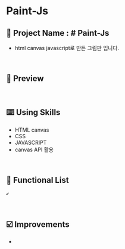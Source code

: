 # Paint-Js

## 📅 Project Name : # Paint-Js
* html canvas javascript로 만든 그림판 입니다.

<br/>


## 📱 Preview


<br/>

## ⌨️ Using Skills

* HTML canvas
* CSS    
* JAVASCRIPT
* canvas API 활용
<br/>

## 📑 Functional List
```
✔️
```
<br/>

## ☑️ Improvements

* 

<br/>
